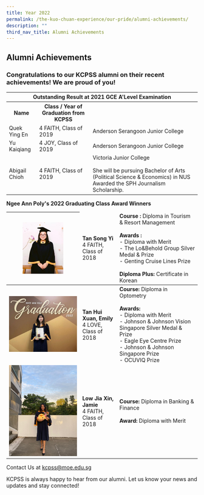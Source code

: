```yaml
---
title: Year 2022
permalink: /the-kuo-chuan-experience/our-pride/alumni-achievements/
description: ""
third_nav_title: Alumni Achievements
---
```

## Alumni Achievements

### Congratulations to our KCPSS alumni on their recent achievements! We are proud of you!

<table>
<thead>
  <tr>
    <th colspan="3">Outstanding Result at 2021 GCE A'Level Examination</th>
  </tr>
</thead>
<tbody>
  <tr>
    <th>Name</th>
    <th>Class / Year of Graduation from KCPSS</th>
    <td></td>
  </tr>
  <tr>
    <td>Quek Ying En</td>
    <td>4 FAITH, Class of 2019</td>
    <td>Anderson Serangoon Junior College</td>
  </tr>
  <tr>
    <td> Yu Kaiqiang</td>
    <td>4 JOY, Class of 2019</td>
    <td>Anderson Serangoon Junior College</td>
  </tr>
  <tr>
    <td> Abigail Chioh</td>
    <td>4 FAITH, Class of 2019</td>
    <td>Victoria Junior College<br><br>She will be pursuing Bachelor of Arts (Political Science &amp; Economics) in NUS Awarded the SPH Journalism Scholarship.</td>
  </tr>
</tbody>
</table>

**Ngee Ann Poly's 2022 Graduating Class Award Winners**

<table>
<thead>
  <tr>
    <th><img src="/images/The%20Kuo%20Chuan%20Experience/Our%20Pride/Alumni%20Achievements/TanSongYi.jpg" style="width:60%" alt="TanSongYi.jpg"></th>
		<td><b>Tan Song Yi</b><br>4 FAITH, Class of 2018</td>
		<td><b>Course :</b> Diploma in Tourism &amp; Resort Management<br><br><b>Awards :</b><br>- Diploma with Merit<br>- The Lo&amp;Behold Group Silver Medal &amp; Prize<br>- Genting Cruise Lines Prize<br><br><b>Diploma Plus:</b> Certificate in Korean<br></td>
  </tr>
</thead>
<tbody>
  <tr>
    <td><img src="/images/The%20Kuo%20Chuan%20Experience/Our%20Pride/Alumni%20Achievements/TanHuiXuan.jpg" alt="TanHuiXuan.jpg"></td>
    <td><b>Tan Hui Xuan, Emily</b><br>4 LOVE, Class of 2018</td>
    <td><b>Course: </b>Diploma in Optometry<br><br><b>Awards:</b><br> - Diploma with Merit<br> - Johnson &amp; Johnson Vision Singapore Silver Medal &amp; Prize<br> - Eagle Eye Centre Prize<br> - Johnson &amp; Johnson Singapore Prize<br> - OCUVIQ Prize</td>
  </tr>
  <tr>
    <td> <img src="/images/The%20Kuo%20Chuan%20Experience/Our%20Pride/Alumni%20Achievements/LowJiaAnn.png" alt="LowJiaAnn.png"></td>
    <td><b> Low Jia Xin, Jamie</b><br>4 FAITH, Class of 2018</td>
    <td><b>Course: </b>Diploma in Banking &amp; Finance<br><br><b>Award: </b>Diploma with Merit</td>
  </tr>
</tbody>
</table>




Contact Us at&nbsp;<a href="mailto:kcpss@moe.edu.sg">kcpss@moe.edu.sg</a>

KCPSS is always happy to hear from our alumni. Let us know your news and updates and stay connected!